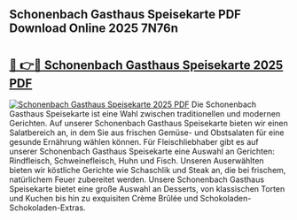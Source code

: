 ## Schonenbach Gasthaus Speisekarte PDF Download Online 2025 7N76n

# <h2><a href="http://gcb56m0.nevu.top/?p=Schonenbach+Gasthaus+Speisekarte">🔗 👉🔴 Schonenbach Gasthaus Speisekarte 2025 PDF</a></h2>

[![Schonenbach Gasthaus Speisekarte 2025 PDF](https://i.imgur.com/dBaPXMq.png)](http://gcb56m0.nevu.top/?p=Schonenbach+Gasthaus+Speisekarte)
Die Schonenbach Gasthaus Speisekarte ist eine Wahl zwischen traditionellen und modernen Gerichten. Auf unserer Schonenbach Gasthaus Speisekarte bieten wir einen Salatbereich an, in dem Sie aus frischen Gemüse- und Obstsalaten für eine gesunde Ernährung wählen können. Für Fleischliebhaber gibt es auf unserer Schonenbach Gasthaus Speisekarte eine Auswahl an Gerichten: Rindfleisch, Schweinefleisch, Huhn und Fisch. Unseren Auserwählten bieten wir köstliche Gerichte wie Schaschlik und Steak an, die bei frischem, natürlichem Feuer zubereitet werden. Unsere Schonenbach Gasthaus Speisekarte bietet eine große Auswahl an Desserts, von klassischen Torten und Kuchen bis hin zu exquisiten Crème Brûlée und Schokoladen-Schokoladen-Extras.
